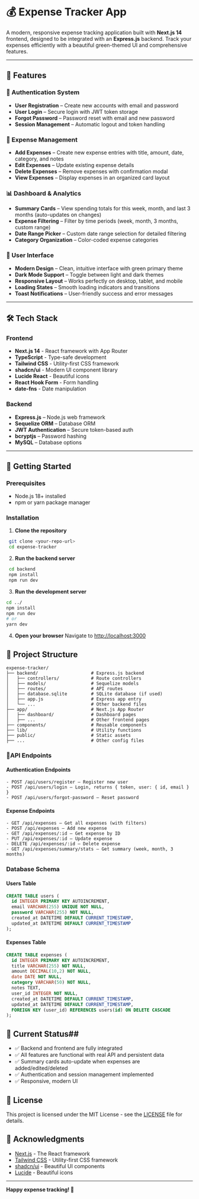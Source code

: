 # 💰 Expense Tracker App

A modern, responsive expense tracking application built with **Next.js 14** frontend, designed to be integrated with an **Express.js** backend. Track your expenses efficiently with a beautiful green-themed UI and comprehensive features.

---

## 🌟 Features

### 🔐 Authentication System
- **User Registration** – Create new accounts with email and password
- **User Login** – Secure login with JWT token storage
- **Forgot Password** – Password reset with email and new password
- **Session Management** – Automatic logout and token handling

### 💸 Expense Management
- **Add Expenses** – Create new expense entries with title, amount, date, category, and notes
- **Edit Expenses** – Update existing expense details
- **Delete Expenses** – Remove expenses with confirmation modal
- **View Expenses** – Display expenses in an organized card layout

### 📊 Dashboard & Analytics
- **Summary Cards** – View spending totals for this week, month, and last 3 months (auto-updates on changes)
- **Expense Filtering** – Filter by time periods (week, month, 3 months, custom range)
- **Date Range Picker** – Custom date range selection for detailed filtering
- **Category Organization** – Color-coded expense categories

### 🎨 User Interface
- **Modern Design** – Clean, intuitive interface with green primary theme
- **Dark Mode Support** – Toggle between light and dark themes
- **Responsive Layout** – Works perfectly on desktop, tablet, and mobile
- **Loading States** – Smooth loading indicators and transitions
- **Toast Notifications** – User-friendly success and error messages

---


## 🛠️ Tech Stack

### Frontend
- **Next.js 14** - React framework with App Router
- **TypeScript** - Type-safe development
- **Tailwind CSS** - Utility-first CSS framework
- **shadcn/ui** - Modern UI component library
- **Lucide React** - Beautiful icons
- **React Hook Form** - Form handling
- **date-fns** - Date manipulation

### Backend
- **Express.js** – Node.js web framework
- **Sequelize ORM** – Database ORM
- **JWT Authentication** – Secure token-based auth
- **bcryptjs** – Password hashing
- **MySQL** – Database options

---

## 🚀 Getting Started

### Prerequisites
- Node.js 18+ installed
- npm or yarn package manager

### Installation

1. **Clone the repository**
  ```bash
   git clone <your-repo-url>
   cd expense-tracker
  ```

2. **Run the backend server**
  ```bash
   cd backend
   npm install
   npm run dev
  ```

3. **Run the development server**
  ```bash
  cd ../
  npm install
  npm run dev
  # or
  yarn dev
  ```

4. **Open your browser**
   Navigate to [http://localhost:3000](http://localhost:3000)

## 📁 Project Structure

```
expense-tracker/
├── backend/                    # Express.js backend
│   ├── controllers/            # Route controllers
│   ├── models/                 # Sequelize models
│   ├── routes/                 # API routes
│   ├── database.sqlite         # SQLite database (if used)
│   ├── app.js                  # Express app entry
│   └── ...                     # Other backend files
├── app/                        # Next.js App Router
│   ├── dashboard/              # Dashboard pages
│   ├── ...                     # Other frontend pages
├── components/                 # Reusable components
├── lib/                        # Utility functions
├── public/                     # Static assets
├── ...                         # Other config files
```

### 🔌API Endpoints 

#### Authentication Endpoints
```
- POST /api/users/register – Register new user
- POST /api/users/login – Login, returns { token, user: { id, email } }
- POST /api/users/forgot-password – Reset password
```

#### Expense Endpoints
```
- GET /api/expenses – Get all expenses (with filters)
- POST /api/expenses – Add new expense
- GET /api/expenses/:id – Get expense by ID
- PUT /api/expenses/:id – Update expense
- DELETE /api/expenses/:id – Delete expense
- GET /api/expenses/summary/stats – Get summary (week, month, 3 months)
```

### Database Schema

#### Users Table
```sql
CREATE TABLE users (
  id INTEGER PRIMARY KEY AUTOINCREMENT,
  email VARCHAR(255) UNIQUE NOT NULL,
  password VARCHAR(255) NOT NULL,
  created_at DATETIME DEFAULT CURRENT_TIMESTAMP,
  updated_at DATETIME DEFAULT CURRENT_TIMESTAMP
);
```

#### Expenses Table
```sql
CREATE TABLE expenses (
  id INTEGER PRIMARY KEY AUTOINCREMENT,
  title VARCHAR(255) NOT NULL,
  amount DECIMAL(10,2) NOT NULL,
  date DATE NOT NULL,
  category VARCHAR(50) NOT NULL,
  notes TEXT,
  user_id INTEGER NOT NULL,
  created_at DATETIME DEFAULT CURRENT_TIMESTAMP,
  updated_at DATETIME DEFAULT CURRENT_TIMESTAMP,
  FOREIGN KEY (user_id) REFERENCES users(id) ON DELETE CASCADE
);
```

## 🎯 Current Status##

- ✅ Backend and frontend are fully integrated
- ✅ All features are functional with real API and persistent data
- ✅ Summary cards auto-update when expenses are added/edited/deleted
- ✅ Authentication and session management implemented
- ✅ Responsive, modern UI

## 📝 License

This project is licensed under the MIT License - see the [LICENSE](LICENSE) file for details.

## 🎉 Acknowledgments

- [Next.js](https://nextjs.org/) - The React framework
- [Tailwind CSS](https://tailwindcss.com/) - Utility-first CSS framework
- [shadcn/ui](https://ui.shadcn.com/) - Beautiful UI components
- [Lucide](https://lucide.dev/) - Beautiful icons

---

**Happy expense tracking! 💚**
```

